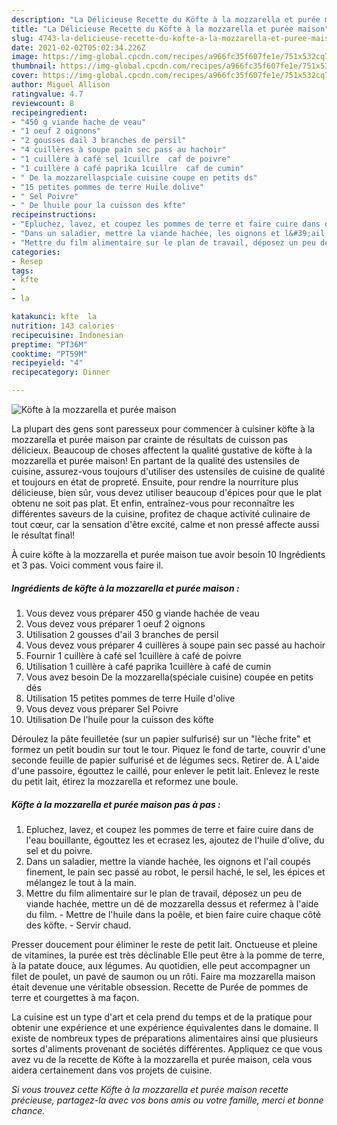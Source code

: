 ```yaml
---
description: "La Délicieuse Recette du Köfte à la mozzarella et purée maison"
title: "La Délicieuse Recette du Köfte à la mozzarella et purée maison"
slug: 4743-la-delicieuse-recette-du-kofte-a-la-mozzarella-et-puree-maison
date: 2021-02-02T05:02:34.226Z
image: https://img-global.cpcdn.com/recipes/a966fc35f607fe1e/751x532cq70/kofte-a-la-mozzarella-et-puree-maison-photo-principale-de-la-recette.jpg
thumbnail: https://img-global.cpcdn.com/recipes/a966fc35f607fe1e/751x532cq70/kofte-a-la-mozzarella-et-puree-maison-photo-principale-de-la-recette.jpg
cover: https://img-global.cpcdn.com/recipes/a966fc35f607fe1e/751x532cq70/kofte-a-la-mozzarella-et-puree-maison-photo-principale-de-la-recette.jpg
author: Miguel Allison
ratingvalue: 4.7
reviewcount: 8
recipeingredient:
- "450 g viande hache de veau"
- "1 oeuf 2 oignons"
- "2 gousses dail 3 branches de persil"
- "4 cuillères à soupe pain sec pass au hachoir"
- "1 cuillère à café sel 1cuillre  caf de poivre"
- "1 cuillère à café paprika 1cuillre  caf de cumin"
- " De la mozzarellaspciale cuisine coupe en petits ds"
- "15 petites pommes de terre Huile dolive"
- " Sel Poivre"
- " De lhuile pour la cuisson des kfte"
recipeinstructions:
- "Epluchez, lavez, et coupez les pommes de terre et faire cuire dans de l&#39;eau bouillante, égouttez les et ecrasez les, ajoutez de l&#39;huile d&#39;olive, du sel et du poivre."
- "Dans un saladier, mettre la viande hachée, les oignons et l&#39;ail coupés finement, le pain sec passé au robot, le persil haché, le sel, les épices et mélangez le tout à la main."
- "Mettre du film alimentaire sur le plan de travail, déposez un peu de viande hachée, mettre un dé de mozzarella dessus et refermez à l&#39;aide du film.  Mettre de l&#39;huile dans la poêle, et bien faire cuire chaque côté des köfte. Servir chaud."
categories:
- Resep
tags:
- kfte
- 
- la

katakunci: kfte  la 
nutrition: 143 calories
recipecuisine: Indonesian
preptime: "PT36M"
cooktime: "PT59M"
recipeyield: "4"
recipecategory: Dinner

---
```



![Köfte à la mozzarella et purée maison](https://img-global.cpcdn.com/recipes/a966fc35f607fe1e/751x532cq70/kofte-a-la-mozzarella-et-puree-maison-photo-principale-de-la-recette.jpg)

La plupart des gens sont paresseux pour commencer à cuisiner köfte à la mozzarella et purée maison par crainte de résultats de cuisson pas délicieux. Beaucoup de choses affectent la qualité gustative de köfte à la mozzarella et purée maison! En partant de la qualité des ustensiles de cuisine, assurez-vous toujours d'utiliser des ustensiles de cuisine de qualité et toujours en état de propreté. Ensuite, pour rendre la nourriture plus délicieuse, bien sûr, vous devez utiliser beaucoup d'épices pour que le plat obtenu ne soit pas plat. Et enfin, entraînez-vous pour reconnaître les différentes saveurs de la cuisine, profitez de chaque activité culinaire de tout cœur, car la sensation d'être excité, calme et non pressé affecte aussi le résultat final!

<!--inarticleads1-->

À cuire köfte à la mozzarella et purée maison tue avoir besoin 10 Ingrédients et 3 pas. Voici comment vous faire il.

##### Ingrédients de köfte à la mozzarella et purée maison :

1. Vous devez vous préparer 450 g viande hachée de veau
1. Vous devez vous préparer 1 oeuf 2 oignons
1. Utilisation 2 gousses d&#39;ail 3 branches de persil
1. Vous devez vous préparer 4 cuillères à soupe pain sec passé au hachoir
1. Fournir 1 cuillère à café sel 1cuillère à café de poivre
1. Utilisation 1 cuillère à café paprika 1cuillère à café de cumin
1. Vous avez besoin  De la mozzarella(spéciale cuisine) coupée en petits dés
1. Utilisation 15 petites pommes de terre Huile d&#39;olive
1. Vous devez vous préparer  Sel Poivre
1. Utilisation  De l&#39;huile pour la cuisson des köfte


Déroulez la pâte feuilletée (sur un papier sulfurisé) sur un &#34;lèche frite&#34; et formez un petit boudin sur tout le tour. Piquez le fond de tarte, couvrir d&#39;une seconde feuille de papier sulfurisé et de légumes secs. Retirer de. À L&#39;aide d&#39;une passoire, égouttez le caillé, pour enlever le petit lait. Enlevez le reste du petit lait, étirez la mozzarella et reformez une boule. 

<!--inarticleads2-->

##### Köfte à la mozzarella et purée maison pas à pas :

1. Epluchez, lavez, et coupez les pommes de terre et faire cuire dans de l&#39;eau bouillante, égouttez les et ecrasez les, ajoutez de l&#39;huile d&#39;olive, du sel et du poivre.
1. Dans un saladier, mettre la viande hachée, les oignons et l&#39;ail coupés finement, le pain sec passé au robot, le persil haché, le sel, les épices et mélangez le tout à la main.
1. Mettre du film alimentaire sur le plan de travail, déposez un peu de viande hachée, mettre un dé de mozzarella dessus et refermez à l&#39;aide du film.  - Mettre de l&#39;huile dans la poêle, et bien faire cuire chaque côté des köfte. - Servir chaud.


Presser doucement pour éliminer le reste de petit lait. Onctueuse et pleine de vitamines, la purée est très déclinable Elle peut être à la pomme de terre, à la patate douce, aux légumes. Au quotidien, elle peut accompagner un filet de poulet, un pavé de saumon ou un rôti. Faire ma mozzarella maison était devenue une véritable obsession. Recette de Purée de pommes de terre et courgettes à ma façon. 

<!--inarticleads1-->

<p>
La cuisine est un type d'art et cela prend du temps et de la pratique pour obtenir une expérience et une expérience équivalentes dans le domaine. Il existe de nombreux types de préparations alimentaires ainsi que plusieurs sortes d'aliments provenant de sociétés différentes. Appliquez ce que vous avez vu de la recette de Köfte à la mozzarella et purée maison, cela vous aidera certainement dans vos projets de cuisine.
</p>

<p>
<i>Si vous trouvez cette Köfte à la mozzarella et purée maison recette précieuse, partagez-la avec vos bons amis ou votre famille, merci et bonne chance.</i>
</p>
